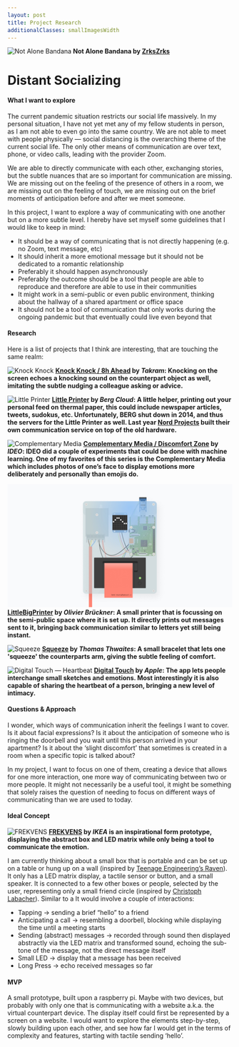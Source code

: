 ```yaml
---
layout: post
title: Project Research
additionalClasses: smallImagesWidth
---
```


![Not Alone Bandana](https://cdn.shopify.com/s/files/1/0182/0827/products/BANDANA_001_900x.jpg)
**Not Alone Bandana by [ZrksZrks](https://zirkus-zirkus.com/products/not-alone-bandana)**


# Distant Socializing

#### What I want to explore

The current pandemic situation restricts our social life massively. In my personal situation, I have not yet met any of my fellow students in person, as I am not able to even go into the same country. We are not able to meet with people physically — social distancing is the overarching theme of the current social life. The only other means of communication are over text, phone, or video calls, leading with the provider Zoom. 

We are able to directly communicate with each other, exchanging stories, but the subtle nuances that are so important for communication are missing. We are missing out on the feeling of the presence of others in a room, we are missing out on the feeling of touch, we are missing out on the brief moments of anticipation before and after we meet someone.

In this project, I want to explore a way of communicating with one another but on a more subtle level. I hereby have set myself some guidelines that I would like to keep in mind:

- It should be a way of communicating that is not directly happening (e.g. no Zoom, text message, etc)
- It should inherit a more emotional message but it should not be dedicated to a romantic relationship
- Preferably it should happen asynchronously
- Preferably the outcome should be a tool that people are able to reproduce and therefore are able to use in their communities
- It might work in a semi-public or even public environment, thinking about the hallway of a shared apartment or office space
- It should not be a tool of communication that only works during the ongoing pandemic but that eventually could live even beyond that

#### Research

Here is a list of projects that I think are interesting, that are touching the same realm:

![Knock Knock](https://www.takram.com/wp-content/uploads/2016/03/knock-knock-article02.jpg)
**[Knock Knock / 8h Ahead](https://www.takram.com/projects/8h-ahead/) by *Takram*: Knocking on the screen echoes a knocking sound on the counterpart object as well, imitating the subtle nudging a colleague asking or advice.**

![Little Printer](https://nordprojects.co/projects/littleprinters/img/lp-hero-desktop-v1.jpg)
**[Little Printer](https://www.dezeen.com/2014/09/09/little-printer-design-company-berg-to-close/) by *Berg Cloud*: A little helper, printing out your personal feed on thermal paper, this could include newspaper articles, tweets, sudokus, etc. Unfortunately, BERG shut down in 2014, and thus the servers for the Little Printer as well. Last year [Nord Projects](https://nordprojects.co/projects/littleprinters/) built their own communication service on top of the old hardware.**

![Complementary Media](https://discomfortzone.ideo.com/static/35a275f9853b17e49764e030f0976fb6/5b12f/CM_1.jpg)
**[Complementary Media / Discomfort Zone](https://discomfortzone.ideo.com/ComplementaryMedia/) by *IDEO*: IDEO did a couple of experiments that could be done with machine learning. One of my favorites of this series is the Complementary Media which includes photos of one’s face to display emotions more deliberately and personally than emojis do.**

![LittleBigPrinter](https://raw.githubusercontent.com/olivierbrcknr/littleBigPrinter/master/00_img/title.jpg)
**[LittleBigPrinter](https://little-big-printer-messenger.now.sh/) by *Olivier Brückner*: A small printer that is focussing on the semi-public space where it is set up. It directly prints out messages sent to it, bringing back communication similar to letters yet still being instant.**

![Squeeze](http://www.thomasthwaites.com/folio5/wp-content/uploads/2010/08/contact80_05.jpg)
**[Squeeze](https://www.thomasthwaites.com/squeeze/) by *Thomas Thwaites*: A small bracelet that lets one 'squeeze' the counterparts arm, giving the subtle feeling of comfort.**

![Digital Touch — Heartbeat](https://media.idownloadblog.com/wp-content/uploads/2016/10/watchos3-digital-touch-heartbeat.jpg)
**[Digital Touch](https://support.apple.com/en-gb/guide/watch/apdebd0bb96c/watchos) by *Apple*: The app lets people interchange small sketches and emotions. Most interestingly it is also capable of sharing the heartbeat of a person, bringing a new level of intimacy.**

#### Questions & Approach

I wonder, which ways of communication inherit the feelings I want to cover. Is it about facial expressions? Is it about the anticipation of someone who is ringing the doorbell and you wait until this person arrived in your apartment? Is it about the ‘slight discomfort’ that sometimes is created in a room when a specific topic is talked about?

In my project, I want to focus on one of them, creating a device that allows for one more interaction, one more way of communicating between two or more people. It might not necessarily be a useful tool, it might be something that solely raises the question of needing to focus on different ways of communicating than we are used to today. 


#### Ideal Concept

![FREKVENS](https://www.ikea.com/de/de/images/products/frekvens-multibeleuchtung-led-schwarz__0811699_PE771764_S5.JPG)
**[FREKVENS](https://www.ikea.com/de/de/p/frekvens-multibeleuchtung-led-schwarz-30420354/) by *IKEA* is an inspirational form prototype, displaying the abstract box and LED matrix while only being a tool to communicate the emotion.**

I am currently thinking about a small box that is portable and can be set up on a table or hung up on a wall (inspired by [Teenage Engineering’s Raven](https://teenage.engineering/designs/R)). It only has a LED matrix display, a tactile sensor or button, and a small speaker. It is connected to a few other boxes or people, selected by the user, representing only a small friend circle (inspired by [Christoph Labacher](https://www.christophlabacher.com/notes/student-project-archive)). 
Similar to a 
It would involve a couple of interactions:
- Tapping → sending a brief “hello” to a friend
- Anticipating a call → resembling a doorbell, blocking while displaying the time until a meeting starts
- Sending (abstract) messages → recorded through sound then displayed abstractly via the LED matrix and transformed sound, echoing the sub-tone of the message, not the direct message itself  
- Small LED → display that a message has been received
- Long Press → echo received messages so far

#### MVP

A small prototype, built upon a raspberry pi. Maybe with two devices, but probably with only one that is communicating with a website a.k.a. the virtual counterpart device. The display itself could first be represented by a screen on a website. I would want to explore the elements step-by-step, slowly building upon each other, and see how far I would get in the terms of complexity and features, starting with tactile sending ‘hello’.
